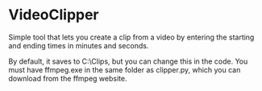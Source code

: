 # VideoClipper
Simple tool that lets you create a clip from a video by entering the starting and ending times in minutes and seconds.

By default, it saves to C:\Clips, but you can change this in the code. You must have ffmpeg.exe in the same folder as clipper.py, which you can download from the ffmpeg website.

